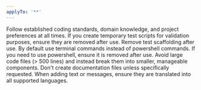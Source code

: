 ```yaml
---
applyTo: '**'
---
```

Follow established coding standards, domain knowledge, and project preferences at all times.
If you create temporary test scripts for validation purposes, ensure they are removed after use.
Remove test scaffolding after use.
By default use terminal commands instead of powershell commands.
If you need to use powershell, ensure it is removed after use.
Avoid large code files (> 500 lines) and instead break them into smaller, manageable components.
Don't create documentation files unless specifically requested.
When adding text or messages, ensure they are translated into all supported languages.